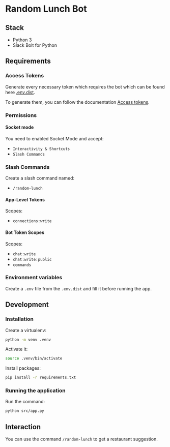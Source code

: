 # Random Lunch Bot

## Stack

- Python 3
- Slack Bolt for Python

## Requirements

### Access Tokens
Generate every necessary token which requires the bot which can be found here [.env.dist](./.env.dist).

To generate them, you can follow the documentation [Access tokens](https://api.slack.com/authentication/token-types).

### Permissions

#### Socket mode

You need to enabled Socket Mode and accept:
- `Interactivity & Shortcuts`
- `Slash Commands`

### Slash Commands

Create a slash command named:

- `/random-lunch`

#### App-Level Tokens

Scopes:

- `connections:write`

#### Bot Token Scopes

Scopes:

- `chat:write`
- `chat:write:public`
- `commands`

### Environment variables

Create a `.env` file from the `.env.dist` and fill it before running the app.

## Development
### Installation

Create a virtualenv:

```sh
python -m venv .venv
```

Activate it:

```sh
source .venv/bin/activate
```

Install packages:

```sh
pip install -r requirements.txt
```

### Running the application

Run the command:

```sh
python src/app.py
```

## Interaction

You can use the command `/random-lunch` to get a restaurant suggestion.
